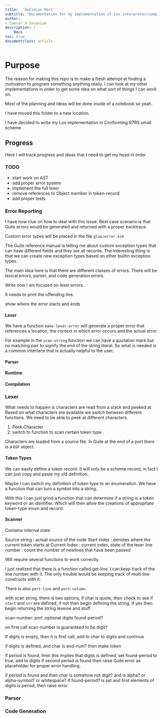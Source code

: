 ```yaml
---
title:  'GuileLox Docs'
subtitle: "Documentation for my implementation of Lox interpreter/compiler"
author:
- Caesar X Insanium
description: |
    Docs
toc: true
documentclass: article
---
```

# Purpose

The reason for making this repo is to make a fresh attempt at finding a
motivation to program something anything really. I can look at my other implementations
in order to get some idea on what sort of things I can work on.

Most of the planning and ideas will be done inside of a notebook so
yeah.

I have moved this folder to a new location.

I have decided to write my Lox implementation in Conforming R7RS small scheme.

## Progress

Here I will track progress and ideas that I need to get my head in order

### TODO

- start work on AST
- add proper error system
- implement the full lexer
- remove references to Object member in token-record
- add proper tests


### Error Reporting

I have now clue on how to deal with this issue. Best case scenario is that Guile
errors would be generated and returned with a proper backtrace.

Custom error types will be placed in the file `glox/error.scm`

The Guile reference manual is telling me about custom exception types that can
have different fields and they are all records. The interesting thing is that
we can create new exception types based on other builtin exception types.

The main idea here is that there are different classes of errors. There will be 
lexical errors, parser, and code generation errors.

Write now I am focused on lexer errors.

It needs to print the offending line.

show where the error starts and ends

#### Lexer

We have a function `make-lexer-error` will generate a proper error that references
a location, the context in which error occurs and the actual error.

For example in the `scan-string` function we can have a quotation mark but no
matching pair to signify the end of the string literal. So what is needed is a
common interface that is actually helpful to the user.

#### Parser

#### Runtime

#### Compilation

### Lexer


What needs to happen is characters are read from a stack and peeked at. Based on
what characters are available we switch between different functions. We need to be
able to peek at different characters.

1. Peek Character
2. switch to function to scan certain token type

Characters are loaded from a source file. In Guile at the
end of a port there is a `EOF` object.

#### Token Types

We can easily define a token record. It will only be a scheme record, in fact
I can just copy and paste my old definition.

Maybe I can switch my definition of token type to an enumeration. We have a function
that can turn a symbol into a string.

With this I can just grind a function that can determine if a string is a token
keyword or an identifier. Which will then allow the creations of appropriate
token-type enum and record.

#### Scanner

Contains internal state

Source string
: actual source of the code
Start index 
: denotes where the current token starts at
Current Index
: current index, state of the lexer
line number
: count the number of newlines that have been passed

Will require several functions to work correctly.

I just realized that there is a function called get-line. I can keep track of the
line number with it. The only trouble would be keeping track of multi line constructs
with it.

There is also `port-line` and `port-column`.

with scan string, there is two options,
if char is quote, then check to see if `start` and `str` are defined, if not then
begin defining the string. if yes then begin returning the string lexeme and stuff

scan-number: port :optional digits found-period?

on first call scan-number is guaranteed to be digit?

If digits is empty, then it is first call, add to char to digits and continue

if digits is defined, and char is end-num? then make token

if period is found, then this implies that digits is defined, set found-period to true, add to digits
if second period is found then raise Guile error as placeholder for proper error handling.

if period is found and then char is somehow not digit? and is alpha? or alpha-symbol? or whitespace?
if found-period? is set and first elements of digits is period, then raise error

### Parser

### Code Generation
